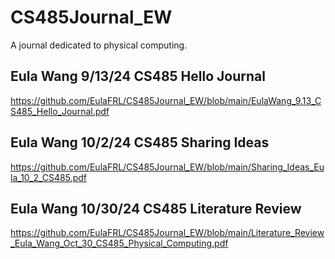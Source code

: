 # CS485Journal_EW
A journal dedicated to physical computing.
## Eula Wang 9/13/24 CS485 Hello Journal
https://github.com/EulaFRL/CS485Journal_EW/blob/main/EulaWang_9.13_CS485_Hello_Journal.pdf
## Eula Wang 10/2/24 CS485 Sharing Ideas
https://github.com/EulaFRL/CS485Journal_EW/blob/main/Sharing_Ideas_Eula_10_2_CS485.pdf
## Eula Wang 10/30/24 CS485 Literature Review
https://github.com/EulaFRL/CS485Journal_EW/blob/main/Literature_Review_Eula_Wang_Oct_30_CS485_Physical_Computing.pdf
